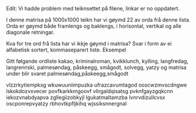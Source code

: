 Edit: Vi hadde problem med teiknsettet på filene, linkar er no oppdatert.

I denne matrisa på 1000x1000 teikn har vi gøymd 22 av orda frå denne lista. Orda er gøymd både framlengs og baklengs, i horisontal, vertikal og alle diagonale retningar.

Kva for tre ord frå lista har vi ikkje gøymd i matrisa? Svar i form av ei alfabetisk sortert, kommaseparert liste.
Eksempel

Gitt følgande ordliste kakao, kriminalroman, kvikklunch, kylling, langfredag, langrennski, palmesøndag, påskeegg, smågodt, solvegg, yatzy og matrisa under blir svaret palmesøndag,påskeegg,smågodt

vlzzrkytiempkxg 
wkuwuuniimpuzka 
ufrazcavumtagod 
ooscwzmvscdngwe 
lskokdozvxvecer 
povfkarkkmgoovf 
vlirgaldqisatsg 
pvknfgayzgqkcnn 
iekozvnabdyapva 
zgllegiizobkyjl 
lgukatmaltamzba 
lvnrvdizullcvsx 
oscponrepvyatzy 
rbhovtkpfljkihq 
wjssiksnnergnal